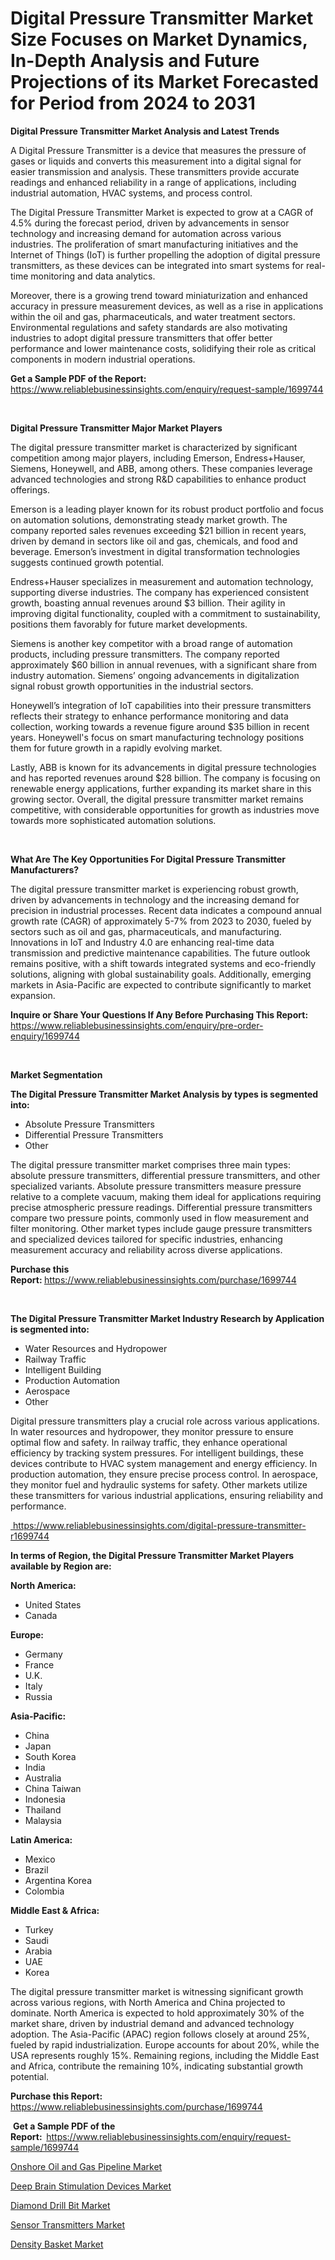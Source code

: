 <p><h1>Digital Pressure Transmitter Market Size Focuses on Market Dynamics, In-Depth Analysis and Future Projections of its Market Forecasted for Period from 2024 to 2031</h1></p><p><strong>Digital Pressure Transmitter Market Analysis and Latest Trends</strong></p>
<p><p>A Digital Pressure Transmitter is a device that measures the pressure of gases or liquids and converts this measurement into a digital signal for easier transmission and analysis. These transmitters provide accurate readings and enhanced reliability in a range of applications, including industrial automation, HVAC systems, and process control.</p><p>The Digital Pressure Transmitter Market is expected to grow at a CAGR of 4.5% during the forecast period, driven by advancements in sensor technology and increasing demand for automation across various industries. The proliferation of smart manufacturing initiatives and the Internet of Things (IoT) is further propelling the adoption of digital pressure transmitters, as these devices can be integrated into smart systems for real-time monitoring and data analytics.</p><p>Moreover, there is a growing trend toward miniaturization and enhanced accuracy in pressure measurement devices, as well as a rise in applications within the oil and gas, pharmaceuticals, and water treatment sectors. Environmental regulations and safety standards are also motivating industries to adopt digital pressure transmitters that offer better performance and lower maintenance costs, solidifying their role as critical components in modern industrial operations.</p></p>
<p><strong>Get a Sample PDF of the Report:&nbsp;</strong> <a href="https://www.reliablebusinessinsights.com/enquiry/request-sample/1699744?utm_campaign=96&utm_medium=2&utm_source=Github&utm_content=ia&utm_term=20102024&utm_id=digital-pressure-transmitter">https://www.reliablebusinessinsights.com/enquiry/request-sample/1699744</a></p>
<p>&nbsp;</p>
<p><strong>Digital Pressure Transmitter Major Market Players</strong></p>
<p><p>The digital pressure transmitter market is characterized by significant competition among major players, including Emerson, Endress+Hauser, Siemens, Honeywell, and ABB, among others. These companies leverage advanced technologies and strong R&D capabilities to enhance product offerings.</p><p>Emerson is a leading player known for its robust product portfolio and focus on automation solutions, demonstrating steady market growth. The company reported sales revenues exceeding $21 billion in recent years, driven by demand in sectors like oil and gas, chemicals, and food and beverage. Emerson’s investment in digital transformation technologies suggests continued growth potential.</p><p>Endress+Hauser specializes in measurement and automation technology, supporting diverse industries. The company has experienced consistent growth, boasting annual revenues around $3 billion. Their agility in improving digital functionality, coupled with a commitment to sustainability, positions them favorably for future market developments.</p><p>Siemens is another key competitor with a broad range of automation products, including pressure transmitters. The company reported approximately $60 billion in annual revenues, with a significant share from industry automation. Siemens’ ongoing advancements in digitalization signal robust growth opportunities in the industrial sectors.</p><p>Honeywell’s integration of IoT capabilities into their pressure transmitters reflects their strategy to enhance performance monitoring and data collection, working towards a revenue figure around $35 billion in recent years. Honeywell's focus on smart manufacturing technology positions them for future growth in a rapidly evolving market.</p><p>Lastly, ABB is known for its advancements in digital pressure technologies and has reported revenues around $28 billion. The company is focusing on renewable energy applications, further expanding its market share in this growing sector. Overall, the digital pressure transmitter market remains competitive, with considerable opportunities for growth as industries move towards more sophisticated automation solutions.</p></p>
<p>&nbsp;</p>
<p><strong>What Are The Key Opportunities For Digital Pressure Transmitter Manufacturers?</strong></p>
<p><p>The digital pressure transmitter market is experiencing robust growth, driven by advancements in technology and the increasing demand for precision in industrial processes. Recent data indicates a compound annual growth rate (CAGR) of approximately 5-7% from 2023 to 2030, fueled by sectors such as oil and gas, pharmaceuticals, and manufacturing. Innovations in IoT and Industry 4.0 are enhancing real-time data transmission and predictive maintenance capabilities. The future outlook remains positive, with a shift towards integrated systems and eco-friendly solutions, aligning with global sustainability goals. Additionally, emerging markets in Asia-Pacific are expected to contribute significantly to market expansion.</p></p>
<p><strong>Inquire or Share Your Questions If Any Before Purchasing This Report:</strong> <a href="https://www.reliablebusinessinsights.com/enquiry/pre-order-enquiry/1699744?utm_campaign=96&utm_medium=2&utm_source=Github&utm_content=ia&utm_term=20102024&utm_id=digital-pressure-transmitter">https://www.reliablebusinessinsights.com/enquiry/pre-order-enquiry/1699744</a></p>
<p>&nbsp;</p>
<p><strong>Market Segmentation</strong></p>
<p><strong>The Digital Pressure Transmitter Market Analysis by types is segmented into:</strong></p>
<p><ul><li>Absolute Pressure Transmitters</li><li>Differential Pressure Transmitters</li><li>Other</li></ul></p>
<p><p>The digital pressure transmitter market comprises three main types: absolute pressure transmitters, differential pressure transmitters, and other specialized variants. Absolute pressure transmitters measure pressure relative to a complete vacuum, making them ideal for applications requiring precise atmospheric pressure readings. Differential pressure transmitters compare two pressure points, commonly used in flow measurement and filter monitoring. Other market types include gauge pressure transmitters and specialized devices tailored for specific industries, enhancing measurement accuracy and reliability across diverse applications.</p></p>
<p><strong>Purchase this Report:&nbsp;</strong><a href="https://www.reliablebusinessinsights.com/purchase/1699744?utm_campaign=96&utm_medium=2&utm_source=Github&utm_content=ia&utm_term=20102024&utm_id=digital-pressure-transmitter">https://www.reliablebusinessinsights.com/purchase/1699744</a></p>
<p>&nbsp;</p>
<p><strong>The Digital Pressure Transmitter Market Industry Research by Application is segmented into:</strong></p>
<p><ul><li>Water Resources and Hydropower</li><li>Railway Traffic</li><li>Intelligent Building</li><li>Production Automation</li><li>Aerospace</li><li>Other</li></ul></p>
<p><p>Digital pressure transmitters play a crucial role across various applications. In water resources and hydropower, they monitor pressure to ensure optimal flow and safety. In railway traffic, they enhance operational efficiency by tracking system pressures. For intelligent buildings, these devices contribute to HVAC system management and energy efficiency. In production automation, they ensure precise process control. In aerospace, they monitor fuel and hydraulic systems for safety. Other markets utilize these transmitters for various industrial applications, ensuring reliability and performance.</p></p>
<p><a href="https://www.reliablebusinessinsights.com/digital-pressure-transmitter-r1699744?utm_campaign=96&utm_medium=2&utm_source=Github&utm_content=ia&utm_term=20102024&utm_id=digital-pressure-transmitter">&nbsp;https://www.reliablebusinessinsights.com/digital-pressure-transmitter-r1699744</a></p>
<p><strong>In terms of Region, the Digital Pressure Transmitter Market Players available by Region are:</strong></p>
<p>
    <p> <strong> North America: </strong>
        <ul>
            <li>United States</li>
            <li>Canada</li>
        </ul>
        </p> 
    <p> <strong> Europe: </strong>
        <ul>
            <li>Germany</li>
            <li>France</li>
            <li>U.K.</li>
            <li>Italy</li>
            <li>Russia</li>
        </ul>
        </p> 
    <p> <strong> Asia-Pacific: </strong>
        <ul>
            <li>China</li>
            <li>Japan</li>
            <li>South Korea</li>
            <li>India</li>
            <li>Australia</li>
            <li>China Taiwan</li>
            <li>Indonesia</li>
            <li>Thailand</li>
            <li>Malaysia</li>
        </ul>
        </p> 
    <p> <strong> Latin America: </strong>
        <ul>
            <li>Mexico</li>
            <li>Brazil</li>
            <li>Argentina Korea</li>
            <li>Colombia</li>
        </ul>
        </p> 
    <p> <strong> Middle East & Africa: </strong>
        <ul>
            <li>Turkey</li>
            <li>Saudi</li>
            <li>Arabia</li>
            <li>UAE</li>
            <li>Korea</li>
        </ul>
    </p>
    </p>
<p><p>The digital pressure transmitter market is witnessing significant growth across various regions, with North America and China projected to dominate. North America is expected to hold approximately 30% of the market share, driven by industrial demand and advanced technology adoption. The Asia-Pacific (APAC) region follows closely at around 25%, fueled by rapid industrialization. Europe accounts for about 20%, while the USA represents roughly 15%. Remaining regions, including the Middle East and Africa, contribute the remaining 10%, indicating substantial growth potential.</p></p>
<p><strong>Purchase this Report: </strong><a href="https://www.reliablebusinessinsights.com/purchase/1699744?utm_campaign=96&utm_medium=2&utm_source=Github&utm_content=ia&utm_term=20102024&utm_id=digital-pressure-transmitter">https://www.reliablebusinessinsights.com/purchase/1699744</a></p>
<p>&nbsp;<strong>Get a Sample PDF of the Report:&nbsp;&nbsp;</strong><a href="https://www.reliablebusinessinsights.com/enquiry/request-sample/1699744?utm_campaign=96&utm_medium=2&utm_source=Github&utm_content=ia&utm_term=20102024&utm_id=digital-pressure-transmitter">https://www.reliablebusinessinsights.com/enquiry/request-sample/1699744</a></p>
<p><strong></strong></p>
<p><p><a href="https://www.linkedin.com/pulse/global-onshore-oil-gas-pipeline-133-cagr-forecast-2024-2031-yi6ae?utm_campaign=96&utm_medium=2&utm_source=Github&utm_content=ia&utm_term=20102024&utm_id=digital-pressure-transmitter">Onshore Oil and Gas Pipeline Market</a></p><p><a href="https://www.linkedin.com/pulse/deep-brain-stimulation-devices-market-global-share-ranking-w6wqe?utm_campaign=96&utm_medium=2&utm_source=Github&utm_content=ia&utm_term=20102024&utm_id=digital-pressure-transmitter">Deep Brain Stimulation Devices Market</a></p><p><a href="https://issuu.com/reportprime-2/docs/diamond-drill-bit-market-size-2030._15ad465b84abd0?utm_campaign=96&utm_medium=2&utm_source=Github&utm_content=ia&utm_term=20102024&utm_id=digital-pressure-transmitter">Diamond Drill Bit Market</a></p><p><a href="https://github.com/MegiMusaj575/Market-Research-Report-List-1/blob/main/sensor-transmitters-market.md?utm_campaign=96&utm_medium=2&utm_source=Github&utm_content=ia&utm_term=20102024&utm_id=digital-pressure-transmitter">Sensor Transmitters Market</a></p><p><a href="https://issuu.com/reportprime-2/docs/density-basket-market-size-2030.ppt_331faa7d5aa4b1?utm_campaign=96&utm_medium=2&utm_source=Github&utm_content=ia&utm_term=20102024&utm_id=digital-pressure-transmitter">Density Basket Market</a></p></p>
